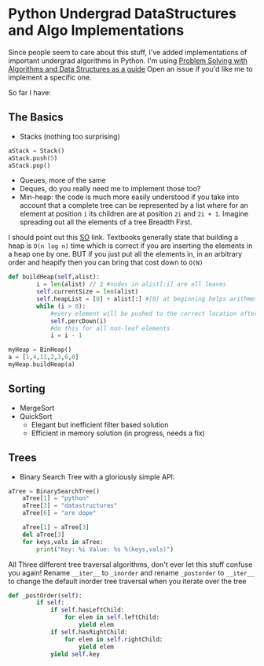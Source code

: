 # Python Undergrad DataStructures and Algo Implementations

Since people seem to care about this stuff, I've added implementations of
important undergrad algorithms in Python. I'm using [Problem Solving with Algorithms and Data Structures as a guide](http://interactivepython.org/runestone/static/pythonds/index.html) Open an issue if you'd like me to implement a specific one.

So far I have:

## The Basics

* Stacks (nothing too surprising)
```python
aStack = Stack()
aStack.push(5)
aStack.pop()
```
* Queues, more of the same
* Deques, do you really need me to implement those too?
* Min-heap: the code is much more easily understood if you take into account that a complete tree can be represented by a list where for an element at position ```i``` its children are at position ```2i``` and ```2i + 1```. Imagine spreading out all the elements of a tree Breadth First.
 

I should point out this [SO](http://stackoverflow.com/questions/9755721/build-heap-complexity) link. Textbooks generally state that building a heap is ```O(n log n)``` time which is correct if you are inserting the elements in a heap one by one. BUT if you just put all the elements in, in an arbitrary order and heapify then you can bring that cost down to ```O(N)```

```python
def buildHeap(self,alist):
        i = len(alist) // 2 #nodes in alist[:i] are all leaves
        self.currentSize = len(alist)
        self.heapList = [0] + alist[:] #[0] at beginning helps arithmetic work
        while (i > 0):
            #every element will be pushed to the correct location after percdown
            self.percDown(i) 
            #do this for all non-leaf elements
            i = i - 1

myHeap = BinHeap()
a = [1,4,11,2,3,6,0]
myHeap.buildHeap(a)
```

## Sorting

* MergeSort
* QuickSort 
    - Elegant but inefficient filter based solution
    - Efficient in memory solution (in progress, needs a fix)

## Trees

* Binary Search Tree with a gloriously simple API:

```python
aTree = BinarySearchTree()
    aTree[1] = "python"
    aTree[3] = "datastructures"
    aTree[6] = "are dope"

    aTree[1] = aTree[3]
    del aTree[3]
    for keys,vals in aTree:
        print("Key: %i Value: %s %(keys,vals)")
```

All Three different tree traversal algorithms, don't ever let this stuff confuse you again! Rename ```__iter__``` to ```_inorder``` and rename ```_postorder``` to ```__iter__``` to change the default inorder tree traversal when you iterate over the tree

```python
def _postOrder(self):
        if self:
            if self.hasLeftChild:
                for elem in self.leftChild:
                    yield elem
            if self.hasRightChild:
                for elem in self.rightChild:
                    yield elem
            yield self.key
```

